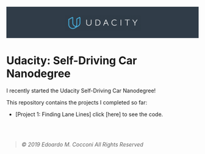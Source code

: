![Udacity Banner](Assets/Udacity.png)

# Udacity: Self-Driving Car Nanodegree

I recently started the Udacity Self-Driving Car Nanodegree!

This repository contains the projects I completed so far:

- [Project 1: Finding Lane Lines] click [here] to see the code.

<br/>
<br/>

> *©  2019  Edoardo  M.  Cocconi  All  Rights  Reserved*
